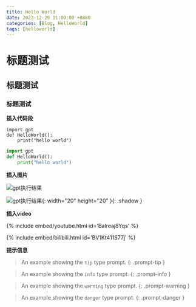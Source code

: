 ```yaml
---
title: Hello World
date: 2023-12-20 11:00:00 +0800
categories: [Blog, HelloWorld]
tags: [helloworld]
---
```



# 标题测试
## 标题测试
### 标题测试

**插入代码段**

```
import gpt
def HelloWorld():
    print("hello world")
```

```python
import gpt
def HelloWorld():
    print("hello world")
```

**插入图片**

![gpt执行结果](/assets/avatar.jpg)

![gpt执行结果](/assets/avatar.jpg){: width="20" height="20" }{: .shadow }

**插入video**

{% include embed/youtube.html id='Balreaj8Yqs' %}

{% include embed/bilibili.html id='BV1Kt411S77j' %}


**提示信息**

> An example showing the `tip` type prompt.
{: .prompt-tip }

> An example showing the `info` type prompt.
{: .prompt-info }

> An example showing the `warning` type prompt.
{: .prompt-warning }

> An example showing the `danger` type prompt.
{: .prompt-danger }